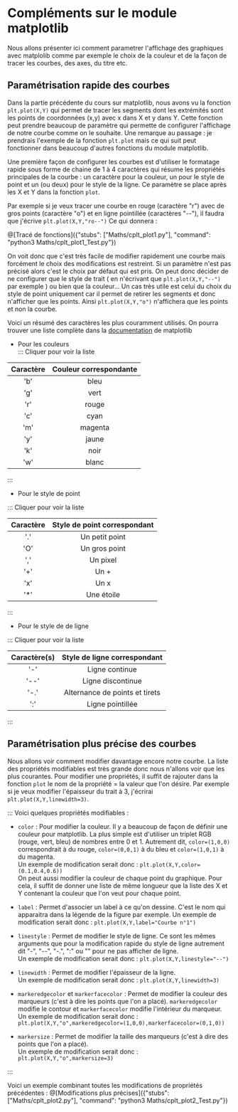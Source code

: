 # Compléments sur le module matplotlib

Nous allons présenter ici comment parametrer l'affichage des graphiques avec matplolib comme par exemple le choix de la couleur et de la façon de tracer les courbes, des axes, du titre etc.

## Paramétrisation rapide des courbes

Dans la partie précédente du cours sur matplotlib, nous avons vu la fonction `plt.plot(X,Y)` qui permet de tracer les segments dont les extrémités sont les points de coordonnées (x,y) avec x dans X et y dans Y. Cette fonction peut prendre beaucoup de paramètre qui permette de configurer l'affichage de notre courbe comme on le souhaite. Une remarque au passage : je prendrais l'exemple de la fonction `plt.plot` mais ce qui suit peut fonctionner dans beaucoup d'autres fonctions du module matplotlib.

Une première façon de configurer les courbes est d'utiliser le formatage rapide sous forme de chaine de 1 à 4 caractères qui résume les propriétés principales de la courbe : un caractère pour la couleur, un pour le style de point et un (ou deux) pour le style de la ligne. Ce paramètre se place après les X et Y dans la fonction `plot`.

Par exemple si je veux tracer une courbe en rouge (caractère "r") avec de gros points (caractère "o") et en ligne pointillée (caractères "--"), il faudra que j'écrive `plt.plot(X,Y,"ro--")` Ce qui donnera :

@[Tracé de fonctions]({"stubs": ["Maths/cplt_plot1.py"], "command": "python3 Maths/cplt_plot1_Test.py"})

On voit donc que c'est très facile de modifier rapidement une courbe mais forcément le choix des modifications est restreint. Si un paramètre n'est pas précisé alors c'est le choix par défaut qui est pris. On peut donc décider de ne configurer que le style de trait ( en n'écrivant que `plt.plot(X,Y,"--")` par exemple ) ou bien que la couleur... Un cas très utile est celui du choix du style de point uniquement car il permet de retirer les segments et donc n'afficher que les points. Ainsi `plt.plot(X,Y,"o")` n'affichera que les points et non la courbe.

Voici un résumé des caractères les plus couramment utilisés. On pourra trouver une liste complète dans la [documentation](https://matplotlib.org/api/_as_gen/matplotlib.pyplot.plot.html) de matplotlib
+ Pour les couleurs  
::: Cliquer pour voir la liste

| Caractère | Couleur correspondante |
|:---------:|:----------------------:|
| 'b' | bleu |
| 'g' | vert |
| 'r' | rouge |
| 'c' | cyan |
| 'm' | magenta |
| 'y' | jaune |
| 'k' | noir |
| 'w' | blanc |

:::

+ Pour le style de point

::: Cliquer pour voir la liste

| Caractère | Style de point correspondant |
|:---------:|:----------------------:|
| '.' | Un petit point |
| 'O' | Un gros point |
| ',' | Un pixel |
| '+' | Un + |
| 'x' | Un x |
| '\*' | Une étoile |

:::


+ Pour le style de de ligne

::: Cliquer pour voir la liste

| Caractère(s) | Style de ligne correspondant |
|:---------:|:----------------------:|
| '-' | Ligne continue |
| '--' | Ligne discontinue |
| '-.' | Alternance de points et tirets |
| ':' | Ligne pointillée |

:::

## Paramétrisation plus précise des courbes

Nous allons voir comment modifier davantage encore notre courbe. La liste des propriétés modifiables est très grande donc nous n'allons voir que les plus courantes. Pour modifier une propriétés, il suffit de rajouter dans la fonction `plot` le nom de la propriété = la valeur que l'on désire. Par exemple si je veux modifier l'épaisseur du trait à 3, j'écrirai `plt.plot(X,Y,linewidth=3)`.

::: Voici quelques propriétés modifiables :

+ `color` : Pour modifier la couleur. Il y a beaucoup de façon de définir une couleur pour matplotlib. La plus simple est d'utiliser un triplet RGB (rouge, vert, bleu) de nombres entre 0 et 1. Autrement dit, `color=(1,0,0)` correspondrait à du rouge, `color=(0,0,1)` à du bleu et `color=(1,0,1)` à du magenta.  
Un exemple de modification serait donc : `plt.plot(X,Y,color=(0.1,0.4,0.6))`  
On peut aussi modifier la couleur de chaque point du graphique. Pour cela, il suffit de donner une liste de même longueur que la liste des X et Y contenant la couleur que l'on veut pour chaque point.

+ `label` : Permet d'associer un label à ce qu'on dessine. C'est le nom qui apparaitra dans la légende de la figure par exemple. 
Un exemple de modification serait donc : `plt.plot(X,Y,label="Courbe n°1")` 

+ `linestyle` : Permet de modifier le style de ligne. Ce sont les mêmes arguments que pour la modification rapide du style de ligne autrement dit "-", "--", "-.", ":" ou "" pour ne pas afficher de ligne.  
Un exemple de modification serait donc : `plt.plot(X,Y,linestyle="--")` 

+ `linewidth` : Permet de modifier l'épaisseur de la ligne.  
Un exemple de modification serait donc : `plt.plot(X,Y,linewidth=3)` 

+ `markeredgecolor` et `markerfacecolor` : Permet de modifier la couleur des marqueurs (c'est à dire les points que l'on a placé). `markeredgecolor` modifie le contour et `markerfacecolor` modifie l'intérieur du marqueur.  
Un exemple de modification serait donc : `plt.plot(X,Y,"o",markeredgecolor=(1,0,0),markerfacecolor=(0,1,0))`

+ `markersize` : Permet de modifier la taille des marqueurs (c'est à dire des points que l'on a placé).  
Un exemple de modification serait donc : `plt.plot(X,Y,"o",markersize=3)` 

:::

Voici un exemple combinant toutes les modifications de propriétés précédentes :
@[Modifications plus précises]({"stubs": ["Maths/cplt_plot2.py"], "command": "python3 Maths/cplt_plot2_Test.py"})

